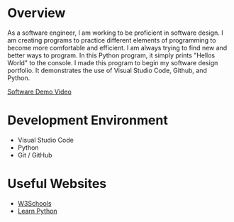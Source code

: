 # Overview

As a software engineer, I am working to be proficient in software design. I am creating programs to practice different elements of programming to become more comfortable and efficient. I am always trying to find new and better ways to program. In this Python program, it simply prints "Hellos World" to the console. I made this program to begin my software design portfolio. It demonstrates the use of Visual Studio Code, Github, and Python.


[Software Demo Video](http://youtube.link.goes.here)

# Development Environment

* Visual Studio Code
* Python 
* Git / GitHub


# Useful Websites

* [W3Schools](https://www.w3schools.com/python/)
* [Learn Python](https://www.learnpython.org/en/Hello,_World!)